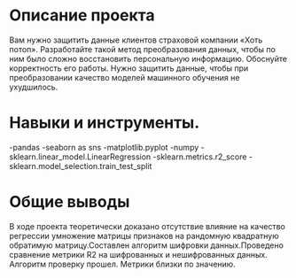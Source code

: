 # Описание проекта

Вам нужно защитить данные клиентов страховой компании «Хоть потоп». Разработайте такой метод преобразования данных, чтобы по ним было сложно восстановить персональную информацию. Обоснуйте корректность его работы. Нужно защитить данные, чтобы при преобразовании качество моделей машинного обучения не ухудшилось.

# Навыки и инструменты.

-pandas
-seaborn as sns
-matplotlib.pyplot
-numpy
-sklearn.linear_model.LinearRegression 
-sklearn.metrics.r2_score
-sklearn.model_selection.train_test_split

# Общие выводы
В ходе проекта теоретически доказано отсутствие влияние на качество регрессии умножение матрицы признаков на рандомную квадратную обратимую матрицу.Составлен алгоритм шифровки данных.Проведено сравнение метрики R2 на шифрованных и нешифрованных данных. Алгоритм проверку прошел. Метрики близки по значению.
